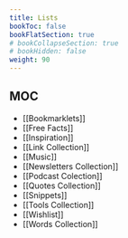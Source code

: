 ```yaml
---
title: Lists
bookToc: false
bookFlatSection: true
# bookCollapseSection: true
# bookHidden: false
weight: 90
---
```


## MOC
- [[Bookmarklets]]
- [[Free Facts]]
- [[Inspiration]]
- [[Link Collection]]
- [[Music]]
- [[Newsletters Collection]]
- [[Podcast Colection]]
- [[Quotes Collection]]
- [[Snippets]]
- [[Tools Collection]]
- [[Wishlist]]
- [[Words Collection]]